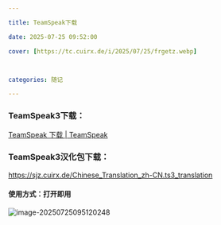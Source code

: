 ```yaml
---

title: TeamSpeak下载

date: 2025-07-25 09:52:00

cover: [https://tc.cuirx.de/i/2025/07/25/frgetz.webp]



categories: 随记

---
```


### TeamSpeak3下载：
[TeamSpeak 下载 | TeamSpeak](https://teamspeak.com/zh-CN/downloads/#ts3client)



### TeamSpeak3汉化包下载：

https://sjz.cuirx.de/Chinese_Translation_zh-CN.ts3_translation

#### 使用方式：打开即用

![image-20250725095120248](https://tc.cuirx.de/i/2025/07/25/fqbwu9-2.webp)